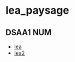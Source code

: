 # lea_paysage

## DSAA1 NUM
* [lea](https://leadablain.github.io/lea_paysage/tutu.html)
* [lea2](https://leadablain.github.io/lea_paysage/.html)
